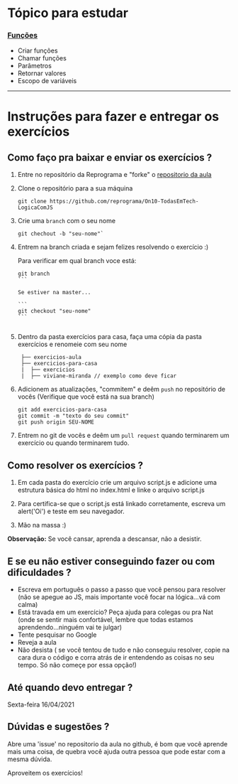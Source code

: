 
# Tópico para estudar

### [Funções](https://developer.mozilla.org/pt-BR/docs/Web/JavaScript/Guide/Fun%C3%A7%C3%B5es)
- Criar funções
- Chamar funções
- Parâmetros
- Retornar valores
- Escopo de variáveis

---

# Instruções para fazer e entregar os exercícios 

## Como faço pra baixar e enviar os exercícios ?

1. Entre no repositório da Reprograma e "forke" o [repositorio da aula](https://github.com/reprograma/On10-TodasEmTech-LogicaComJS)

2. Clone o repositório para a sua máquina

   ```
   git clone https://github.com/reprograma/On10-TodasEmTech-LogicaComJS
   ```

3. Crie uma `branch` com o seu nome

   ```
   git chechout -b "seu-nome"`
   ```

4. Entrem na branch criada e sejam felizes resolvendo o exercício :)

   Para verificar em qual branch voce está: 

   ````
   git branch
   ```
   
   Se estiver na master...

   ```
   git checkout "seu-nome"
   ```


5. Dentro da pasta exercícios para casa, faça uma cópia da pasta exercícios e renomeie com seu nome
   ```
    ├── exercicios-aula
    ├── exercicios-para-casa
    |  ├── exercicios
    |  ├── viviane-miranda // exemplo como deve ficar
   ```

6. Adicionem as atualizações, "commitem" e deêm `push` no repositório de vocês
   (Verifique que você está na sua branch)

   ```
   git add exercicios-para-casa
   git commit -m "texto do seu commit"
   git push origin SEU-NOME
   ```

7. Entrem no git de vocês e deêm um `pull request` quando terminarem um exercício ou quando terminarem tudo.


## Como resolver os exercícios ?

1. Em cada pasta do exercício crie um arquivo script.js e adicione uma estrutura básica do html no index.html e linke o arquivo script.js
 
2. Para certifica-se que o script.js está linkado corretamente, escreva um alert('Oi') e teste em seu navegador.

3. Mão na massa :)


**Observação:** Se você cansar, aprenda a descansar, não a desistir. 


## E se eu não estiver conseguindo fazer ou com dificuldades ?

- Escreva em português o passo a passo que você pensou para resolver (não se apegue ao JS, mais importante você focar na lógica...vá com calma)
- Está travada em um exercício? Peça ajuda para colegas ou pra Nat (onde se sentir mais confortável, lembre que todas estamos aprendendo...ninguém vai te julgar)
- Tente pesquisar no Google
- Reveja a aula
- Não desista ( se você tentou de tudo e não conseguiu resolver, copie na cara dura o código e corra atrás de ir entendendo as coisas no seu tempo. Só não começe por essa opção!)


## Até quando devo entregar ?

Sexta-feira 16/04/2021

## Dúvidas e sugestões ?

Abre uma 'issue' no repositorio da aula no github, é bom que você aprende mais uma coisa,  de quebra você ajuda outra pessoa que pode estar com a mesma dúvida. 

Aproveitem os exercícios!

